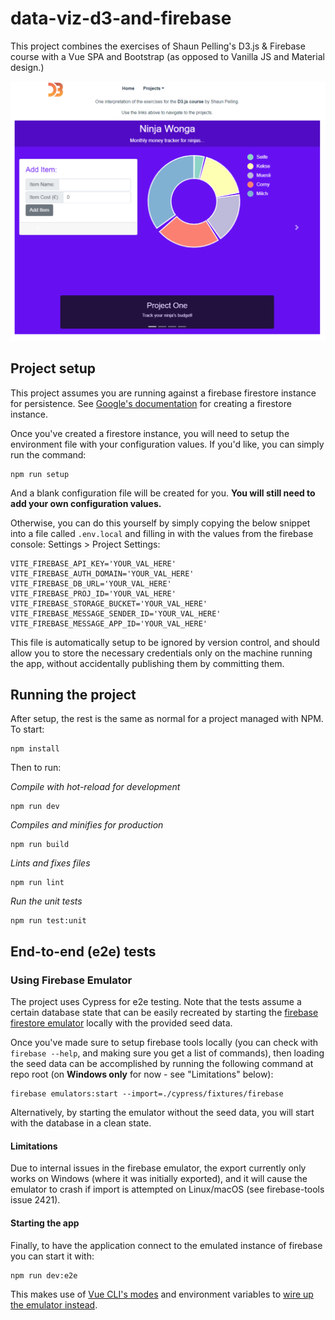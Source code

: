 # data-viz-d3-and-firebase

This project combines the exercises of Shaun Pelling's D3.js & Firebase course with a Vue SPA and Bootstrap (as opposed to Vanilla JS and Material design.)

![What the App looks like](./media/home-preview.png)

## Project setup

This project assumes you are running against a firebase firestore instance for persistence. See [Google's documentation](https://cloud.google.com/firestore/docs/quickstart-servers) for creating a firestore instance.

Once you've created a firestore instance, you will need to setup the environment file with your configuration values. If you'd like, you can simply run the command:

```
npm run setup
```

And a blank configuration file will be created for you. **You will still need to add your own configuration values.**

Otherwise, you can do this yourself by simply copying the below snippet into a file called `.env.local` and filling in with the values from the firebase console: Settings > Project Settings:

```
VITE_FIREBASE_API_KEY='YOUR_VAL_HERE'
VITE_FIREBASE_AUTH_DOMAIN='YOUR_VAL_HERE'
VITE_FIREBASE_DB_URL='YOUR_VAL_HERE'
VITE_FIREBASE_PROJ_ID='YOUR_VAL_HERE'
VITE_FIREBASE_STORAGE_BUCKET='YOUR_VAL_HERE'
VITE_FIREBASE_MESSAGE_SENDER_ID='YOUR_VAL_HERE'
VITE_FIREBASE_MESSAGE_APP_ID='YOUR_VAL_HERE'
```

This file is automatically setup to be ignored by version control, and should allow you to store the necessary credentials only on the machine running the app, without accidentally publishing them by committing them.

## Running the project

After setup, the rest is the same as normal for a project managed with NPM. To start:

```
npm install
```

Then to run:

_Compile with hot-reload for development_

```
npm run dev
```

_Compiles and minifies for production_

```
npm run build
```

_Lints and fixes files_

```
npm run lint
```

_Run the unit tests_

```
npm run test:unit
```

## End-to-end (e2e) tests

### Using Firebase Emulator

The project uses Cypress for e2e testing. Note that the tests assume a certain database state that can be easily recreated by starting the [firebase firestore emulator](https://firebase.google.com/docs/emulator-suite) locally with the provided seed data.

Once you've made sure to setup firebase tools locally (you can check with `firebase --help`, and making sure you get a list of commands), then loading the seed data can be accomplished by running the following command at repo root (on **Windows only** for now - see "Limitations" below):

```
firebase emulators:start --import=./cypress/fixtures/firebase
```

Alternatively, by starting the emulator without the seed data, you will start with the database in a clean state.

#### Limitations

Due to internal issues in the firebase emulator, the export currently only works on Windows (where it was initially exported), and it will cause the emulator to crash if import is attempted on Linux/macOS (see firebase-tools issue 2421).

#### Starting the app

Finally, to have the application connect to the emulated instance of firebase you can start it with:

```
npm run dev:e2e
```

This makes use of [Vue CLI's modes](https://cli.vuejs.org/guide/mode-and-env.html) and environment variables to [wire up the emulator instead](./src/firestore/index.js#14).
